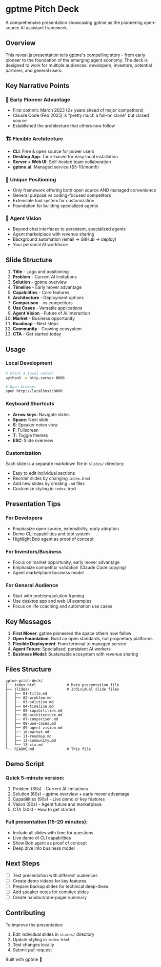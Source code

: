 # gptme Pitch Deck

A comprehensive presentation showcasing gptme as the pioneering open-source AI assistant framework.

## Overview

This reveal.js presentation tells gptme's compelling story - from early pioneer to the foundation of the emerging agent economy. The deck is designed to work for multiple audiences: developers, investors, potential partners, and general users.

## Key Narrative Points

### 🚀 Early Pioneer Advantage
- First commit: March 2023 (2+ years ahead of major competitors)
- Claude Code (Feb 2025) is "pretty much a full-on clone" but closed source
- Established the architecture that others now follow

### 🏗️ Flexible Architecture
- **CLI**: Free & open source for power users
- **Desktop App**: Tauri-based for easy local installation
- **Server + Web UI**: Self-hosted team collaboration
- **gptme.ai**: Managed service ($5-10/month)

### 🎯 Unique Positioning
- Only framework offering both open source AND managed convenience
- General purpose vs coding-focused competitors
- Extensible tool system for customization
- Foundation for building specialized agents

### 🤖 Agent Vision
- Beyond chat interfaces to persistent, specialized agents
- Agent marketplace with revenue sharing
- Background automation (email → GitHub → deploy)
- Your personal AI workforce

## Slide Structure

1. **Title** - Logo and positioning
2. **Problem** - Current AI limitations
3. **Solution** - gptme overview
4. **Timeline** - Early mover advantage
5. **Capabilities** - Core features
6. **Architecture** - Deployment options
7. **Comparison** - vs competitors
8. **Use Cases** - Versatile applications
9. **Agent Vision** - Future of AI interaction
10. **Market** - Business opportunity
11. **Roadmap** - Next steps
12. **Community** - Growing ecosystem
13. **CTA** - Get started today

## Usage

### Local Development
```bash
# Start a local server
python3 -m http.server 8000

# Open browser
open http://localhost:8000
```

### Keyboard Shortcuts
- **Arrow keys**: Navigate slides
- **Space**: Next slide
- **S**: Speaker notes view
- **F**: Fullscreen
- **T**: Toggle themes
- **ESC**: Slide overview

### Customization

Each slide is a separate markdown file in `slides/` directory:
- Easy to edit individual sections
- Reorder slides by changing `index.html`
- Add new slides by creating `.md` files
- Customize styling in `index.html`

## Presentation Tips

### For Developers
- Emphasize open source, extensibility, early adoption
- Demo CLI capabilities and tool system
- Highlight Bob agent as proof of concept

### For Investors/Business
- Focus on market opportunity, early mover advantage
- Emphasize competitor validation (Claude Code copying)
- Agent marketplace business model

### For General Audience
- Start with problem/solution framing
- Use desktop app and web UI examples
- Focus on life coaching and automation use cases

## Key Messages

1. **First Mover**: gptme pioneered the space others now follow
2. **Open Foundation**: Build on open standards, not proprietary platforms
3. **Flexible Deployment**: From terminal to managed service
4. **Agent Future**: Specialized, persistent AI workers
5. **Business Model**: Sustainable ecosystem with revenue sharing

## Files Structure

```text
gptme-pitch-deck/
├── index.html              # Main presentation file
├── slides/                 # Individual slide files
│   ├── 01-title.md
│   ├── 02-problem.md
│   ├── 03-solution.md
│   ├── 04-timeline.md
│   ├── 05-capabilities.md
│   ├── 06-architecture.md
│   ├── 07-comparison.md
│   ├── 08-use-cases.md
│   ├── 09-agent-vision.md
│   ├── 10-market.md
│   ├── 11-roadmap.md
│   ├── 12-community.md
│   └── 13-cta.md
└── README.md               # This file
```

## Demo Script

### Quick 5-minute version:
1. Problem (30s) - Current AI limitations
2. Solution (60s) - gptme overview + early mover advantage
3. Capabilities (90s) - Live demo or key features
4. Vision (90s) - Agent future and marketplace
5. CTA (30s) - How to get started

### Full presentation (15-20 minutes):
- Include all slides with time for questions
- Live demo of CLI capabilities
- Show Bob agent as proof of concept
- Deep dive into business model

## Next Steps

- [ ] Test presentation with different audiences
- [ ] Create demo videos for key features
- [ ] Prepare backup slides for technical deep-dives
- [ ] Add speaker notes for complex slides
- [ ] Create handout/one-pager summary

## Contributing

To improve the presentation:
1. Edit individual slides in `slides/` directory
2. Update styling in `index.html`
3. Test changes locally
4. Submit pull request

Built with gptme 🤖
